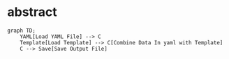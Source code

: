 # abstract
```mermaid
graph TD;
    YAML[Load YAML File] --> C
    Template[Load Template] --> C[Combine Data In yaml with Template]
    C --> Save[Save Output File]
```
